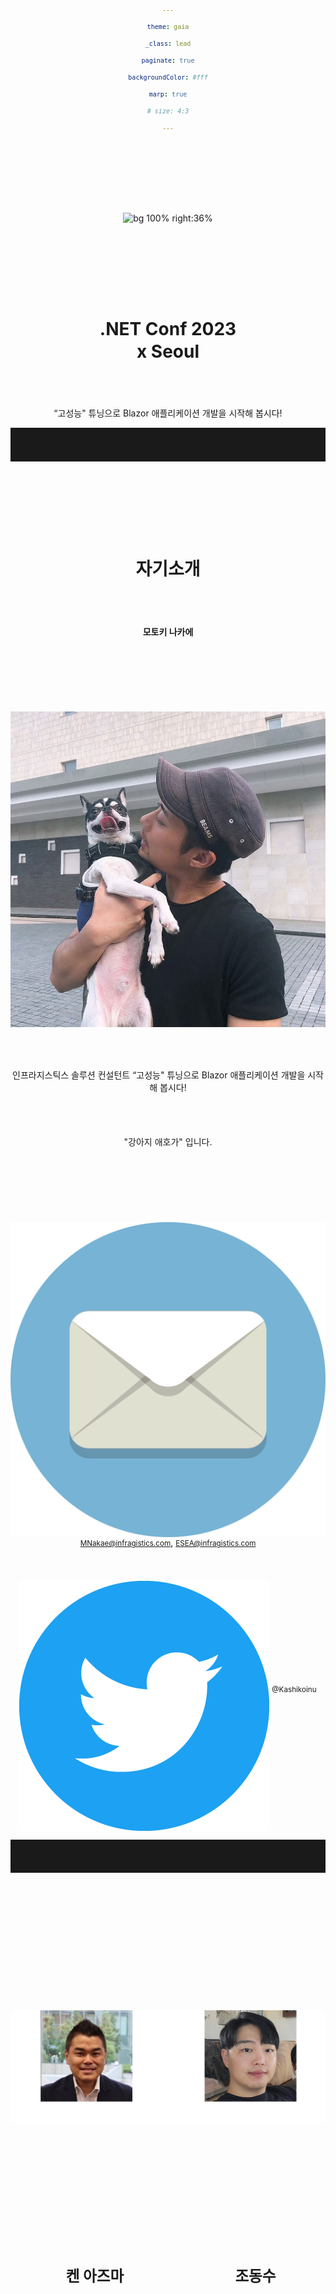 ```yaml
---
theme: gaia
_class: lead
paginate: true
backgroundColor: #fff
marp: true
# size: 4:3
---
```


![bg 100% right:36%](./e716d7b23c2c510c2ce94363b05ab74a.gif)

# **.NET Conf 2023 <br>x Seoul**

“고성능" 튜닝으로 Blazor 애플리케이션 개발을 시작해 봅시다!

---

# 자기소개

**모토키 나카에**

![bg 90% right:30%](./b65b1eb0079f5b1b925b6d3da53c0fe3.jpg)

인프라지스틱스 솔루션 컨설턴트
“고성능" 튜닝으로 Blazor 애플리케이션 개발을 시작해 봅시다!

"강아지 애호가" 입니다.

![width:40](./Circle-icons-mail.svg.png) <small>MNakae@infragistics.com</small>, <small>ESEA@infragistics.com</small>
![width:40](./Twitter_Social_Icon_Circle_Color.png.twimg.1920.png) <small>@Kashikoinu</small>

<style scoped>
* {
    vertical-align:middle
}
</style>

---

<div style="text-align:center; margin:0; line-height:1">

![width:1100](./persons.jpg)

</div>

<div style="display:flex; width:102%; justify-content: space-around; text-align:center; margin-top:-50px; margin-left: -2.4%">

<div>

### 켄 아즈마

인프라지스틱스 일본 지사 대표

</div>

<div>

### 조동수

세일즈 매니저, 아시아

</div>

</div>

---

# 인프라지스틱스

<div style="text-align:center">

![width:1000](./sampleapps.png)

</div>
저희 인프라지스틱스는 30년 동안 개발자를 위해 기능이 뛰어난 UI 컨트롤과 컴포넌트를 제공하고 있습니다.

---

![bg contain 75%](./clients.jpg)

---

# <!-- fit -->246 미팅/년
<style scoped>
* {
    text-align:center
}
</style>

---

![bg contain 100%](./chart.png)

---

# 일본의 현 상황

<small>

## 2022년에 Blazor 수요가 대폭 증가하였습니다.

</small>

예시를 하나 소개해드리겠습니다.:

- 한 일본 개발자가 공장 내부의 시스템을 위한 데스크톱 애플리케이션을 개발하였습니다.
- 하지만 관리자를 위해 공장 운영 상태를 볼 수 있는 모니터링 시스템을 요청을 받았습니다..
- 이 관리자는 작업 중에 많이 이동해야 하므로 어디에서나 액세스할 수 있는 웹 애플리케이션을 원하고 있습니다.
- 하지만 성능도 중요합니다.

<style scoped>
li {
    font-size:90%;
}
</style>

---

# 오늘의 주제

- 웹 개발 프레임워크로 Blazor를 추천하는 이유들
- 성능 관점에서 웹 애플리케이션을 관리할 때 주의해야 할 사항
- “고성능" 튜닝으로 Blazor 애플리케이션 개발을 시작해봅시다
- 더 복잡한 기능적 UI 컴포넌트가 필요한 경우 어떻게 해야할지 

---

# Blazor를 선택해야 하는 이유

- 당신은 "C# 개발자"입니다.
- Blazor 서버에 익숙합니다.
- 최신 SPA 웹 어플리케이션을 생성할 수 있습니다.
- 문서와 쇼케이스들이 나날이 증가하고 있습니다.
- Microsoft에서 Blazor에 많은 투자를 하고 있습니다.
- 저희 인프라지스틱스를 포함하여 많은 라이브러리 공급업체가 Blazor를 채택했습니다.

---

# 이제 Blazor를 시작할 시간입니다!

![bg right:40% 80%](./ue_mezasu_man.png)

<style scoped>
h1 {
    text-align:center;
    padding-top:3.95em;
}
</style>

---

# <!-- fit -->웹 어플리케이션 성능
<style scoped>
* {
    text-align:center;
    padding-top:3.75em;
}
</style>

---

# <!-- fit -->웹 앱 성능의 세 가지 포인트

<small>

## 1. 로드 시간 성능

</small>

- 웹 애플리케이션이 로드되는 속도입니다.
- 데스크톱 앱의 경우 애플리케이션을 실행하고 사용자와 상호작용을 시작할 수 있는 시간입니다.
- 이 성능을 측정하려면 Lighthouse를 사용하는 것이 좋습니다.
- 먼저 "First Contentful Paint" 지표를 확인해야 합니다.

---

![](./47a0ea1c7a9947cc06d0b2b3061b44c6.png)
<style scoped>
* {
    text-align:center;
    vertical-align:center;
    padding-top:14px;
}
</style>
---

# 로드 시간을 줄이려면..

<table>
    <thead>
        <tr>
            <th></th>
            <th>Tips</th>
            <th>Sample Result</th>
        </tr>
    </thead>
    <tbody>
        <tr>
            <th>Blazor Server</th>
            <td>기본적으로 신경 쓸 필요가 없습니다.</td>
            <td>-</td>
        </tr>
        <tr>
            <th rowspan="4">Blazor WebAssembly</th>
            <td>Brotli를 사용하여 파일을 압축합니다.(<a href="https://learn.microsoft.com/en-us/aspnet/core/blazor/host-and-deploy/webassembly?view=aspnetcore-7.0#customize-how-boot-resources-are-loaded">document</a>)</td>
            <td>80%</td>
        </tr>
        <tr>
            <td>게시된 출력 크기를 줄이기 위해 IL 트리밍을 켭니다.(<a href="https://learn.microsoft.com/en-us/aspnet/core/blazor/host-and-deploy/configure-trimmer?view=aspnetcore-7.0">document</a>)</td>
            <td>44%</td>
        </tr>
        <tr>
            <td>wasm-tools 설치합니다.(<a href="https://devblogs.microsoft.com/dotnet/asp-net-core-updates-in-net-6-rc-2/#native-dependencies-support-for-blazor-webassembly-apps">document</a>)</td>
            <td>7%</td>
        </tr>
        <tr>
            <td>가능하면 세계화 및 타임존 기능을 사용하시지 마세요.(document <a href="https://learn.microsoft.com/en-us/aspnet/core/blazor/performance?view=aspnetcore-7.0#minimize-app-download-size">1</a> / <a href="https://learn.microsoft.com/en-us/dotnet/core/runtime-config/globalization">2</a>)</td>
            <td>37%</td>
        </tr>
    </tbody>
</table>

<style scoped>
table {
    font-size:30px;
}
</style>

---

# <!-- fit -->웹 앱 성능의 세 가지 포인트

<small>

## 2. 런타임 성능

</small>

- 웹 앱이 사용자 상호 작용에 얼마나 반응하는지 봐야합니다.
- Chrome 개발자 도구는 성능 병목 현상을 식별하는 데 유용합니다.
- 런타임 성능을 개선하기 위한 몇 가지 가이드들이 있습니다:

    - 총 노드 수는 1500개 미만이어야합니다.  최대 깊이는 32노드이어야합니다.  상위 노드에는 60개 이상의 하위 노드가 없어야합니다.
    - 이미지 크기를 적절하게 조정하거나 lazy 로드 이미지여야 합니다.

---

# 크롬 개발자 툴

<div style="text-align:center">

![width:1180](./devtools.webp)

</div>

<style scoped>
div {
    text-align:center;
}
</style>

---

# <!-- fit -->웹 앱 성능의 세 가지 포인트

<small>

## 2. 런타임 성능

</small>

- 웹 앱이 사용자 상호 작용에 얼마나 반응하는지 봐야합니다.
- Chrome 개발자 도구는 성능 병목 현상을 식별하는 데 유용합니다.
- 런타임 성능을 개선하기 위한 몇 가지 가이드들이 있습니다:

    - 총 노드 수는 1500개 미만이어야합니다.  최대 깊이는 32노드이어야합니다.  상위 노드에는 60개 이상의 하위 노드가 없어야합니다
    - 이미지 크기를 적절하게 조정하거나 lazy 로드 이미지여야 합니다

---

# <!-- fit -->웹 앱 성능의 세 가지 포인트

<small>

## 3. 부드러운 성능

</small>

이 특징은 말하기 쉽지 않고 측정하기도 어렵습니다. 
예를 들어 사용자 경험과 관련이 있습니다:

사용자가 사용하려는 기능을 쉽게 찾고 탐색할 수 있어야합니다.
애플리케이션의 모양과 느낌이 얼마나 매력적인지 알아야합니다.
엔드유저가 무엇을 잘못했는지 이해하기 위해 소프트웨어가 생성하는 오류 메시지가 정확하게 전달되어야합니다.

---

# <!-- fit -->웹 애플리케이션 성능 팁
<style scoped>
* {
    text-align:center;
    padding-top:3.75em;
}
</style>

---

# 컴포넌트 가상화

가상화란 UI 렌더링을 현재 보이는 부분으로만 제한하는 기술입니다.

- 목록, 카드, 테이블과 같은 방대한 양의 반복 콘텐츠에 이 기술을 사용할 수 있습니다.
- 스크롤 위치를 계산하여 가시 영역 내에 필요한 DOM을 렌더링하기만 하면 됩니다.
- 렌더링된 DOM은 가시 영역 밖으로 나가면 파괴됩니다.
- 이것이 Blazor의 기본 기능입니다.


---

![bg](./5b6a72b8d79900b9d0f7b955d408d0ba.gif)

---

# <!-- fit -->10,000 아이템으로 가상화 테이블을 만들어 봅시다

```html
<table>
    ...
        @foreach (var item in Items)
            <tr>
                <td>@item.FirstName</td>
                <td>@item.LastName</td>
                ...
        }
```

```html
...
        <Virtualize Items="@Items" Context="item">
            <tr>
                <td>@item.FirstName</td>
                <td>@item.LastName</td>
                ...
        </Virtualize>
```

<style scoped>
code {
    font-size: 60%;
}
</style>

---

# 가상화를 하지 않으면 어떻게 됩니까?

<small>

## 10,000 아이템

</small>

<div>

![width:800px](./2aa8ea9d510a13cf32991e6910ab4ad1.png)

</div>

<style scoped>
div {
    text-align:center;
}
</style>

---

<small>

## 2,500 아이템

</small>

![bg](./bb2ac9b2c2c0b20ad56cc0666d9b232c.gif)

<style scoped>
h2 {
    color:#fff;
    background: rgba(0,0,0,.5);
    display: inline-block;
    padding: .3em
}
</style>

---

# 가상화의 결과를 봅시다
<style scoped>
* {
    text-align:center;
    padding-top:3.75em;
}
</style>

---

![bg](./efc5c6f2d345297a047defca54d94491.gif)

---

![bg](./c7b7f9457c230b0ec2cd37f89952e597.gif)

---

# <!-- fit -->더 복잡한 기능 UI가 필요하십니까?
<style scoped>
* {
    text-align:center;
    padding-top:3.75em;
}
</style>

---

# 기능과 성능을 모두 유지하는 것은 매우 어렵습니다.

- 기능에 대한 요청은 끝나지가 않습니다.

    - 정렬, 필터링, 바로 가기 등록 등등이 있죠..

- 기능적 UI 컨트롤에 대한 성능 조정의 어려움이 증가합니다.
- 엔드유저가 각 기능을 탐색하기가 너무 어렵고 좋지 않은 사용자 경험을 만듭니다.


---

![bg 95%](./4c95855a5be3aa6fa0a106b2d524cb3e.gif)

<!--
_backgroundColor: #202020
-->

---

# 일본에서 저희가 고객을 위해 한일

- Blazor를 새로운 프레임워크로 채택하도록 지원했습니다.
- 초보 개발자를 위해 Blazor를 배우기 위한 교육 비디오를 제공했습니다.
- 컨트롤을 통해 UI 요구 사항을 해결했습니다.
- 컨설팅 서비스를 제공합니다.

![bg right:30% 100%](./internet_school_e-learning_man.png)

---

# 마지막으로

<style scoped>
div {
    font-size: 120%;
    line-height:1.6
}
li {
    margin-bottom:1em
}
</style>

<div>

- 망설일 필요 없이 지금 Blazor로 시작해보세요!
- 성능을 위해 세 종류의 문제를 처리하십시오!
- 복잡한 UI가 필요한 경우 저희 인프라지스틱스와 같은 전문가에게 의존하십시오!

</div>
